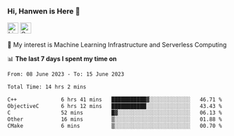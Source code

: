 ### Hi, Hanwen is Here 👋
<p>
	<a href="https://www.linkedin.com/in/liu-hanwen/"><img src="https://img.shields.io/badge/@hanwen-0A66C2?style=flat&logo=LinkedIn&logoColor=white" alt="Linkedin"  height="25px"/></a> 
	<a href="https://scholar.google.com/citations?user=HDF0su0AAAAJ"><img src="https://img.shields.io/badge/scholar-4385FE.svg?&style=plastic&logo=google-scholar&logoColor=white" alt="Google Scholar" height="25px"> </a>
</p>
🌱 My interest is Machine Learning Infrastructure and Serverless Computing

📊 **The last 7 days I spent my time on** 
<!--START_SECTION:waka-->

```txt
From: 08 June 2023 - To: 15 June 2023

Total Time: 14 hrs 2 mins

C++              6 hrs 41 mins   ███████████▓░░░░░░░░░░░░░   46.71 %
ObjectiveC       6 hrs 12 mins   ███████████░░░░░░░░░░░░░░   43.43 %
C                52 mins         █▓░░░░░░░░░░░░░░░░░░░░░░░   06.13 %
Other            16 mins         ▒░░░░░░░░░░░░░░░░░░░░░░░░   01.88 %
CMake            6 mins          ▒░░░░░░░░░░░░░░░░░░░░░░░░   00.70 %
```

<!--END_SECTION:waka-->


<!--
**david990917/david990917** is a ✨ _special_ ✨ repository because its `README.md` (this file) appears on your GitHub profile.

Here are some ideas to get you started:

- 🔭 I’m currently working on ...
- 🌱 I’m currently learning ...
- 👯 I’m looking to collaborate on ...
- 🤔 I’m looking for help with ...
- 💬 Ask me about ...
- 📫 How to reach me: ...
- 😄 Pronouns: ...
- ⚡ Fun fact: ...
-->
